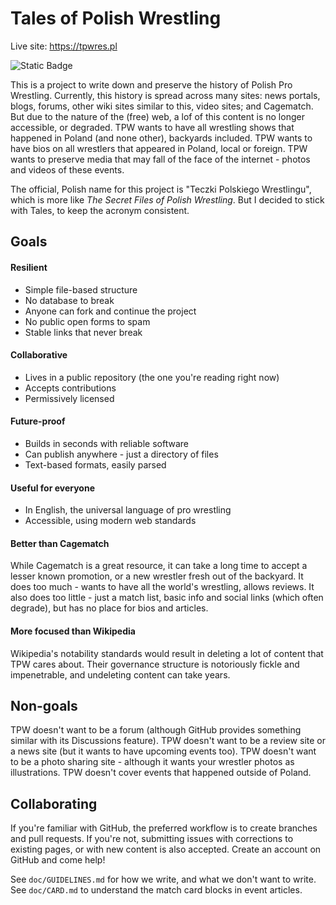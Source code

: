 # Tales of Polish Wrestling

Live site: https://tpwres.pl

![Static Badge](https://img.shields.io/badge/hosted_with-Cloudflare_Pages-orange)


This is a project to write down and preserve the history of Polish Pro Wrestling.
Currently, this history is spread across many sites: news portals, blogs, forums, other wiki sites similar to this, video sites; and Cagematch.
But due to the nature of the (free) web, a lof of this content is no longer accessible, or degraded. TPW wants to have all wrestling shows that happened in Poland (and none other), backyards included. TPW wants to have bios on all wrestlers that appeared in Poland, local or foreign. TPW wants to preserve media that may fall of the face of the internet - photos and videos of these events.

The official, Polish name for this project is "Teczki Polskiego Wrestlingu", which is more like _The Secret Files of Polish Wrestling_. But I decided to stick with Tales, to keep the acronym consistent.

## Goals

#### Resilient

* Simple file-based structure
* No database to break
* Anyone can fork and continue the project
* No public open forms to spam
* Stable links that never break

#### Collaborative

* Lives in a public repository (the one you're reading right now)
* Accepts contributions
* Permissively licensed

#### Future-proof

* Builds in seconds with reliable software
* Can publish anywhere - just a directory of files
* Text-based formats, easily parsed

#### Useful for everyone

* In English, the universal language of pro wrestling
* Accessible, using modern web standards

#### Better than Cagematch

While Cagematch is a great resource, it can take a long time to accept a lesser known promotion, or a new wrestler fresh out of the backyard. It does too much - wants to have all the world's wrestling, allows reviews. It also does too little - just a match list, basic info and social links (which often degrade), but has no place for bios and articles.

#### More focused than Wikipedia

Wikipedia's notability standards would result in deleting a lot of content that TPW cares about. Their governance structure is notoriously fickle and impenetrable, and undeleting content can take years.

## Non-goals

TPW doesn't want to be a forum (although GitHub provides something similar with its Discussions feature).
TPW doesn't want to be a review site or a news site (but it wants to have upcoming events too).
TPW doesn't want to be a photo sharing site - although it wants your wrestler photos as illustrations.
TPW doesn't cover events that happened outside of Poland.

## Collaborating

If you're familiar with GitHub, the preferred workflow is to create branches and pull requests. If you're not, submitting issues with corrections to existing pages, or with new content is also accepted. Create an account on GitHub and come help!

See `doc/GUIDELINES.md` for how we write, and what we don't want to write. See `doc/CARD.md` to understand the match card blocks in event articles.
